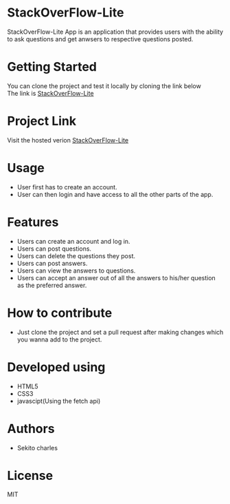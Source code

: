 
# StackOverFlow-Lite
StackOverFlow-Lite App is an application that provides users with the ability to ask questions and get anwsers to respective questions posted.
# Getting Started

You can clone the project and test it locally by cloning the link below  
The link is [StackOverFlow-Lite](https://github.com/bozicschucky/Frontend-Challenge-4-Fetch-api-)

# Project Link
 Visit the hosted verion [StackOverFlow-Lite](https://stackoverflowlite1ui.herokuapp.com/home.html)

# Usage
 - User first has to create an account.
 - User can then login and have access to all the other parts of the app.


# Features
 - Users can create an account and log in.
 - Users can post questions.
 - Users can delete the questions they post.
 - Users can post answers.
 - Users can view the answers to questions.
 - Users can accept an answer out of all the answers to his/her question as the preferred answer.


# How to contribute
- Just clone the project and set a pull request after making changes which you wanna add to the project.




# Developed using
 - HTML5
 - CSS3
 - javascipt(Using the fetch api)


# Authors
 - Sekito charles

# License
MIT
